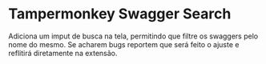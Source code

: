 # Tampermonkey Swagger Search
Adiciona um imput de busca na tela, permitindo que filtre os swaggers pelo nome do mesmo.
Se acharem bugs reportem que será feito o ajuste e reflitirá diretamente na extensão.
